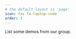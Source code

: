 ```yaml
---
# the default layout is 'page'
icon: fas fa-laptop-code
order: 3
---
```


List some demos from our group.
